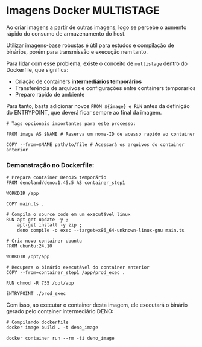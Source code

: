 # Imagens Docker MULTISTAGE

Ao criar imagens a partir de outras imagens, logo se percebe o aumento rápido do consumo de armazenamento do host.

Utilizar imagens-base robustas é útil para estudos e compilação de binários, porém para transmissão e execução nem tanto.

Para lidar com esse problema, existe o conceito de `multistage` dentro do Dockerfile, que significa:
- Criação de containers **intermediários temporários**
- Transferência de arquivos e configurações entre containers temporários
- Preparo rápido de ambiente

Para tanto, basta adicionar novos `FROM ${image} e RUN` antes da definição do ENTRYPOINT, que deverá ficar sempre ao final da imagem.

```shell
# Tags opcionais importantes para este processo:

FROM image AS $NAME # Reserva um nome-ID de acesso rapido ao container

COPY --from=$NAME path/to/file # Acessará os arquivos do container anterior
```

### Demonstração no Dockerfile:

```shell
# Prepara container DenoJS temporário
FROM denoland/deno:1.45.5 AS container_step1

WORKDIR /app

COPY main.ts .

# Compila o source code em um executável linux
RUN apt-get update -y ; 
    apt-get install -y zip ; 
    deno compile -o exec --target=x86_64-unknown-linux-gnu main.ts

# Cria novo container ubuntu
FROM ubuntu:24.10

WORKDIR /opt/app

# Recupera o binário executável do container anterior
COPY --from=container_step1 /app/prod_exec .

RUN chmod -R 755 /opt/app

ENTRYPOINT ./prod_exec
```

 Com isso, ao executar o container desta imagem, ele executará o binário gerado pelo container intermediário DENO:

 ```shell
 # Compilando dockerfile
 docker image build . -t deno_image

 docker container run --rm -ti deno_image
 ```